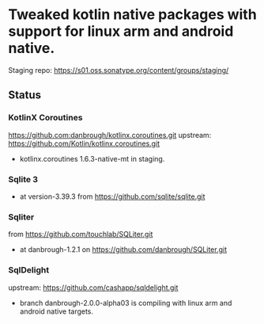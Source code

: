 # Tweaked kotlin native packages with support for linux arm and android native.

Staging repo: https://s01.oss.sonatype.org/content/groups/staging/

## Status 

### KotlinX Coroutines

https://github.com:danbrough/kotlinx.coroutines.git
upstream: https://github.com/Kotlin/kotlinx.coroutines.git

- kotlinx.coroutines 1.6.3-native-mt in staging.

### Sqlite 3 
- at version-3.39.3 from https://github.com/sqlite/sqlite.git

### Sqliter 
from https://github.com/touchlab/SQLiter.git
- at danbrough-1.2.1 on https://github.com/danbrough/SQLiter.git

### SqlDelight

upstream: https://github.com/cashapp/sqldelight.git 

- branch danbrough-2.0.0-alpha03 is compiling with linux arm and android native targets.  
